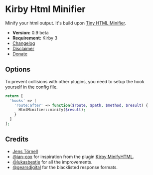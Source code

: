 # Kirby Html Minifier

Minify your html output. It's build upon [Tiny HTML Minifier](https://github.com/jenstornell/tiny-html-minifier).

- **Version:** 0.9 beta
- **Requirement:** Kirby 3
- [Changelog](docs/changelog.md)
- [Disclaimer](https://devonera.se/docs/disclaimer/?user=jenstornell&plugin=kirby-html-minifier)
- [Donate](https://devonera.se/docs/donate/?user=jenstornell&plugin=kirby-html-minifier)

## Options

To prevent collisions with other plugins, you need to setup the hook yourself in the config file.

```php
return [
  'hooks' => [
    'route:after' => function($route, $path, $method, $result) {
      HtmlMinifier::minify($result);
    }
  ]
];
```

## Credits

- [Jens Törnell](https://github.com/jenstornell)
- [@ian-cox](https://github.com/ian-cox) for inspiration from the plugin [Kirby MinifyHTML](https://github.com/ian-cox/Kirby-MinifyHTML).
- [@lukasbestle](https://github.com/lukasbestle) for all the improvements.
- [@gearsdigital](https://github.com/gearsdigital) for the blacklisted response formats.